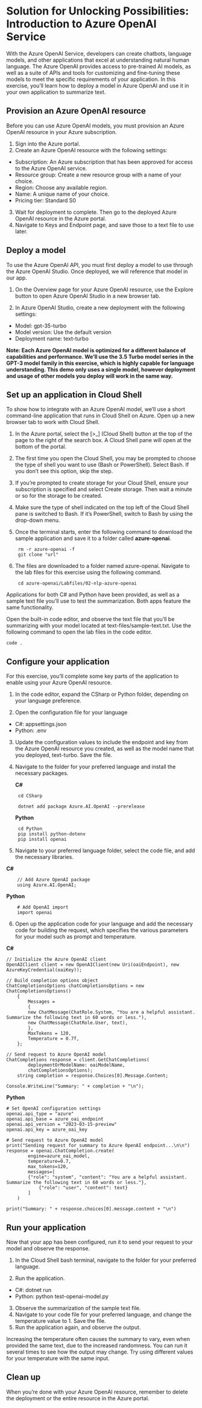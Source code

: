 <h1>Solution for Unlocking Possibilities: Introduction to Azure OpenAI Service</h1>

With the Azure OpenAI Service, developers can create chatbots, language models, and other applications that excel at understanding natural human language. The Azure OpenAI provides access to pre-trained AI models, as well as a suite of APIs and tools for customizing and fine-tuning these models to meet the specific requirements of your application. In this exercise, you’ll learn how to deploy a model in Azure OpenAI and use it in your own application to summarize text.

<h2>Provision an Azure OpenAI resource</h2>

Before you can use Azure OpenAI models, you must provision an Azure OpenAI resource in your Azure subscription.

1. Sign into the Azure portal.
2. Create an Azure OpenAI resource with the following settings:
- Subscription: An Azure subscription that has been approved for access to the Azure OpenAI service.
- Resource group: Create a new resource group with a name of your choice.
- Region: Choose any available region.
- Name: A unique name of your choice.
- Pricing tier: Standard S0

3. Wait for deployment to complete. Then go to the deployed Azure OpenAI resource in the Azure portal.
4. Navigate to Keys and Endpoint page, and save those to a text file to use later.

<h2>Deploy a model</h2>

To use the Azure OpenAI API, you must first deploy a model to use through the Azure OpenAI Studio. Once deployed, we will reference that model in our app.

1. On the Overview page for your Azure OpenAI resource, use the Explore button to open Azure OpenAI Studio in a new browser tab.

2. In Azure OpenAI Studio, create a new deployment with the following settings:
- Model: gpt-35-turbo
- Model version: Use the default version
- Deployment name: text-turbo

<b>Note: Each Azure OpenAI model is optimized for a different balance of capabilities and performance. We’ll use the 3.5 Turbo model series in the GPT-3 model family in this exercise, which is highly capable for language understanding. This demo only uses a single model, however deployment and usage of other models you deploy will work in the same way.</b>

<h2>Set up an application in Cloud Shell</h2>

To show how to integrate with an Azure OpenAI model, we’ll use a short command-line application that runs in Cloud Shell on Azure. Open up a new browser tab to work with Cloud Shell.

1. In the Azure portal, select the [>_] (Cloud Shell) button at the top of the page to the right of the search box. A Cloud Shell pane will open at the bottom of the portal.

2. The first time you open the Cloud Shell, you may be prompted to choose the type of shell you want to use (Bash or PowerShell). Select Bash. If you don’t see this option, skip the step.

3. If you’re prompted to create storage for your Cloud Shell, ensure your subscription is specified and select Create storage. Then wait a minute or so for the storage to be created.

4. Make sure the type of shell indicated on the top left of the Cloud Shell pane is switched to Bash. If it’s PowerShell, switch to Bash by using the drop-down menu.

5. Once the terminal starts, enter the following command to download the sample application and save it to a folder called <b>azure-openai</b>.

        rm -r azure-openai -f
        git clone "url"

6. The files are downloaded to a folder named azure-openai. Navigate to the lab files for this exercise using the following command.

        cd azure-openai/Labfiles/02-nlp-azure-openai

Applications for both C# and Python have been provided, as well as a sample text file you’ll use to test the summarization. Both apps feature the same functionality.

Open the built-in code editor, and observe the text file that you’ll be summarizing with your model located at text-files/sample-text.txt. Use the following command to open the 
lab files in the code editor.

    code .

<h2>Configure your application</h2>

For this exercise, you’ll complete some key parts of the application to enable using your Azure OpenAI resource.

1. In the code editor, expand the CSharp or Python folder, depending on your language preference.

2. Open the configuration file for your language

- C#: appsettings.json
- Python: .env

3. Update the configuration values to include the endpoint and key from the Azure OpenAI resource you created, as well as the model name that you deployed, text-turbo. Save the file.

4. Navigate to the folder for your preferred language and install the necessary packages.

    <b>C#</b>

        cd CSharp
        
        dotnet add package Azure.AI.OpenAI --prerelease

    <b>Python</b>

        cd Python
        pip install python-dotenv
        pip install openai

5. Navigate to your preferred language folder, select the code file, and add the necessary libraries.

<b>C#</b>

        // Add Azure OpenAI package
        using Azure.AI.OpenAI;

<b>Python</b>

        # Add OpenAI import
        import openai

6. Open up the application code for your language and add the necessary code for building the request, which specifies the various parameters for your model such as prompt and temperature.

<b>C#</b>

    // Initialize the Azure OpenAI client
    OpenAIClient client = new OpenAIClient(new Uri(oaiEndpoint), new AzureKeyCredential(oaiKey));

    // Build completion options object
    ChatCompletionsOptions chatCompletionsOptions = new ChatCompletionsOptions()
        {
            Messages =
            {
            new ChatMessage(ChatRole.System, "You are a helpful assistant. Summarize the following text in 60 words or less."),
            new ChatMessage(ChatRole.User, text),
            },
            MaxTokens = 120,
            Temperature = 0.7f,
        };

    // Send request to Azure OpenAI model
    ChatCompletions response = client.GetChatCompletions(
            deploymentOrModelName: oaiModelName, 
            chatCompletionsOptions);
        string completion = response.Choices[0].Message.Content;

    Console.WriteLine("Summary: " + completion + "\n");

<b>Python</b>

    # Set OpenAI configuration settings
    openai.api_type = "azure"
    openai.api_base = azure_oai_endpoint
    openai.api_version = "2023-03-15-preview"
    openai.api_key = azure_oai_key

    # Send request to Azure OpenAI model
    print("Sending request for summary to Azure OpenAI endpoint...\n\n")
    response = openai.ChatCompletion.create(
            engine=azure_oai_model,
            temperature=0.7,
            max_tokens=120,
            messages=[
            {"role": "system", "content": "You are a helpful assistant. Summarize the following text in 60 words or less."},
                {"role": "user", "content": text}
            ]
        )

    print("Summary: " + response.choices[0].message.content + "\n")

<h2>Run your application</h2>

Now that your app has been configured, run it to send your request to your model and observe the response.

1. In the Cloud Shell bash terminal, navigate to the folder for your preferred language.

2. Run the application.

- C#: dotnet run
- Python: python test-openai-model.py

3. Observe the summarization of the sample text file.
4. Navigate to your code file for your preferred language, and change the temperature value to 1. Save the file.
5. Run the application again, and observe the output.

Increasing the temperature often causes the summary to vary, even when provided the same text, due to the increased randomness. You can run it several times to see how the output may change. Try using different values for your temperature with the same input.

<h2>Clean up</h2>
When you’re done with your Azure OpenAI resource, remember to delete the deployment or the entire resource in the Azure portal.